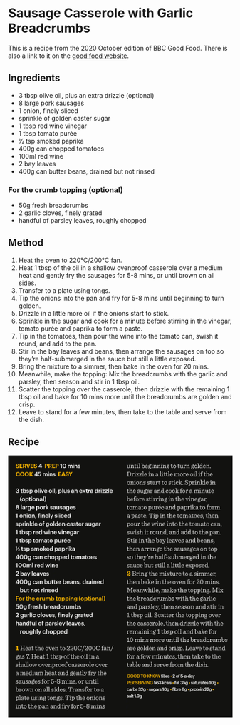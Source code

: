 
# Sausage Casserole with Garlic Breadcrumbs # 

This is a recipe from the 2020 October edition of BBC Good Food. There is also a link to it on the [good food website](https://www.bbcgoodfood.com/recipes/one-pot-sausage-casserole-with-garlic-breadcrumbs).

## Ingredients ## 

- 3 tbsp olive oil, plus an extra drizzle (optional)
- 8 large pork sausages
- 1 onion, finely sliced
- sprinkle of golden caster sugar
- 1 tbsp red wine vinegar
- 1 tbsp tomato purée
- ½ tsp smoked paprika
- 400g can chopped tomatoes
- 100ml red wine
- 2 bay leaves
- 400g can butter beans, drained but not rinsed


### For the crumb topping (optional)

- 50g fresh breadcrumbs
- 2 garlic cloves, finely grated
- handful of parsley leaves, roughly chopped

## Method ## 

1. Heat the oven to 220°C/200°C fan.
1. Heat 1 tbsp of the oil in a shallow ovenproof casserole over a medium heat and gently fry the sausages for 5-8 mins, or until brown on all sides.
1. Transfer to a plate using tongs.
1. Tip the onions into the pan and fry for 5-8 mins until beginning to turn golden.
1. Drizzle in a little more oil if the onions start to stick.
1. Sprinkle in the sugar and cook for a minute before stirring in the vinegar, tomato purée and paprika to form a paste.
1. Tip in the tomatoes, then pour the wine into the tomato can, swish it round, and add to the pan.
1. Stir in the bay leaves and beans, then arrange the sausages on top so they’re half-submerged in the sauce but still a little exposed.
1. Bring the mixture to a simmer, then bake in the oven for 20 mins.
1. Meanwhile, make the topping: Mix the breadcrumbs with the garlic and parsley, then season and stir in 1 tbsp oil.
1. Scatter the topping over the casserole, then drizzle with the remaining 1 tbsp oil and bake for 10 mins more until the breadcrumbs are golden and crisp.
1. Leave to stand for a few minutes, then take to the table and serve from the dish.

## Recipe

![Sausage Casserole Garlic Breadcrumbs Recipe](/public/images/Sausage-Casserole-with-Garlic-Breadcrumbs.png)

